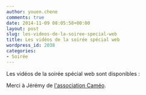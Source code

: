 ```yaml
---
author: youen.chene
comments: true
date: 2014-11-09 08:05:58+00:00
layout: post
slug: les-videos-de-la-soiree-special-web
title: Les vidéos de la soirée spécial web
wordpress_id: 2038
categories:
- Soirée
---
```


Les vidéos de la soirée spécial web sont disponibles :



Merci à Jérémy de [l'association Caméo](http://asso-cameo.fr/).
